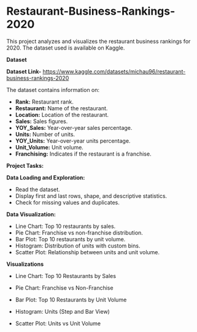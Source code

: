 # Restaurant-Business-Rankings-2020
This project analyzes and visualizes the restaurant business rankings for 2020. The dataset used is available on Kaggle.

**Dataset**

**Dataset Link-** https://www.kaggle.com/datasets/michau96/restaurant-business-rankings-2020

The dataset contains information on:

- **Rank:** Restaurant rank.
- **Restaurant:** Name of the restaurant.
- **Location:** Location of the restaurant.
- **Sales:** Sales figures.
- **YOY_Sales:** Year-over-year sales percentage.
- **Units:** Number of units.
- **YOY_Units:** Year-over-year units percentage.
- **Unit_Volume:** Unit volume.
- **Franchising:** Indicates if the restaurant is a franchise.

**Project Tasks:**

**Data Loading and Exploration:**

- Read the dataset.
- Display first and last rows, shape, and descriptive statistics.
- Check for missing values and duplicates.
  
**Data Visualization:**

- Line Chart: Top 10 restaurants by sales.
- Pie Chart: Franchise vs non-franchise distribution.
- Bar Plot: Top 10 restaurants by unit volume.
- Histogram: Distribution of units with custom bins.
- Scatter Plot: Relationship between units and unit volume.
  
**Visualizations**

- Line Chart: Top 10 Restaurants by Sales
  
- Pie Chart: Franchise vs Non-Franchise
  
- Bar Plot: Top 10 Restaurants by Unit Volume
  
- Histogram: Units (Step and Bar View)
  
- Scatter Plot: Units vs Unit Volume

  
